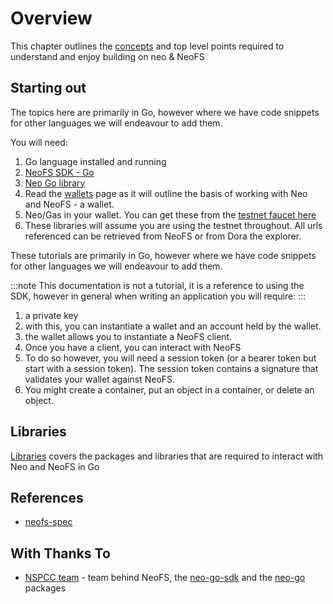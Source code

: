 # Overview

This chapter outlines the [concepts](/docs/n3/neofs/introduction/concepts) and top level points required to understand and enjoy building on neo & NeoFS

## Starting out

The topics here are primarily in Go, however where we have code snippets for other languages we will endeavour to add them.

You will need:

1. Go language installed and running
2. [NeoFS SDK - Go](https://github.com/nspcc-dev/neofs-sdk-go)
3. [Neo Go library](https://github.com/nspcc-dev/neo-go)
4. Read the [wallets](/docs/n3/neofs/topics/wallets/) page as it will outline the basis of working with Neo and NeoFS - a wallet. 
5. Neo/Gas in your wallet. You can get these from the [testnet faucet here](https://neowish.ngd.network/#/)
6. These libraries will assume you are using the testnet throughout. All urls referenced can be retrieved from NeoFS or from Dora the explorer.

These tutorials are primarily in Go, however where we have code snippets for other languages we will endeavour to add them.

:::note
This documentation is not a tutorial, it is a reference to using the SDK, however in general when writing an application you will require:
:::

1. a private key
2. with this, you can instantiate a wallet and an account held by the wallet.
3. the wallet allows you to instantiate a NeoFS client.
4. Once you have a client, you can interact with NeoFS
5. To do so however, you will need a session token (or a bearer token but start with a session token). The session token contains a signature that validates your wallet against NeoFS.
6. You might create a container, put an object in a container, or delete an object.

## Libraries

[Libraries](/docs/n3/neofs/introduction/libraries) covers the packages and libraries that are required to interact with Neo and NeoFS in Go

## References

* [neofs-spec](https://nspcc.ru/upload/neofs-spec-latest.pdf#13)

## With Thanks To

* [NSPCC team](https://github.com/nspcc-dev/) - team behind NeoFS, the [neo-go-sdk](https://github.com/nspcc-dev/neofs-sdk-go) and the [neo-go](github.com/nspcc-dev/neo-go) packages
